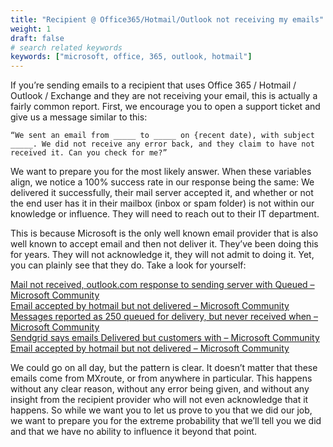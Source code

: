 ```yaml
---
title: "Recipient @ Office365/Hotmail/Outlook not receiving my emails"
weight: 1
draft: false
# search related keywords
keywords: ["microsoft, office, 365, outlook, hotmail"]
---
```


If you’re sending emails to a recipient that uses Office 365 / Hotmail / Outlook / Exchange and they are not receiving your email, this is actually a fairly common report. First, we encourage you to open a support ticket and give us a message similar to this:

    “We sent an email from _____ to _____ on {recent date), with subject _____. We did not receive any error back, and they claim to have not received it. Can you check for me?”

We want to prepare you for the most likely answer. When these variables align, we notice a 100% success rate in our response being the same: We delivered it successfully, their mail server accepted it, and whether or not the end user has it in their mailbox (inbox or spam folder) is not within our knowledge or influence. They will need to reach out to their IT department.

This is because Microsoft is the only well known email provider that is also well known to accept email and then not deliver it. They’ve been doing this for years. They will not acknowledge it, they will not admit to doing it. Yet, you can plainly see that they do. Take a look for yourself:

[Mail not received, outlook.com response to sending server with Queued – Microsoft Community](https://answers.microsoft.com/en-us/outlook_com/forum/all/mail-not-received-outlookcom-response-to-sending/fd4211a6-c8e6-41fb-a94e-8254706f2ec1)  
[Email accepted by hotmail but not delivered – Microsoft Community](https://answers.microsoft.com/en-us/outlook_com/forum/oemail-osend/email-accepted-by-hotmail-but-not-delivered/ae1a98c0-c3c3-4b03-b9a7-9311d036f35a)  
[Messages reported as 250 queued for delivery, but never received when – Microsoft Community](https://answers.microsoft.com/en-us/outlook_com/forum/oemail-osend/messages-reported-as-250-queued-for-delivery-but/f451cda5-ba7d-45ff-b643-501efe2413dc)  
[Sendgrid says emails Delivered but customers with – Microsoft Community](https://answers.microsoft.com/en-us/outlook_com/forum/oemail-osend/sendgrid-says-emails-delivered-but-customers-with/62de80ab-c006-4507-86d1-708d255c996d)  
[Email accepted by hotmail but not delivered – Microsoft Community](https://answers.microsoft.com/en-us/outlook_com/forum/oemail-osend/email-accepted-by-hotmail-but-not-delivered/83621726-60f8-46ce-9416-daf2385acca3)

We could go on all day, but the pattern is clear. It doesn’t matter that these emails come from MXroute, or from anywhere in particular. This happens without any clear reason, without any error being given, and without any insight from the recipient provider who will not even acknowledge that it happens. So while we want you to let us prove to you that we did our job, we want to prepare you for the extreme probability that we’ll tell you we did and that we have no ability to influence it beyond that point.
